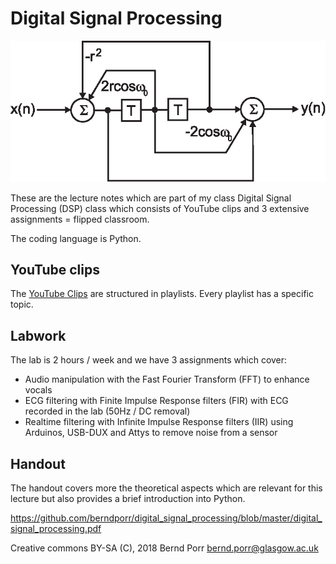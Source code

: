 # Digital Signal Processing

![alt tag](iir_fir_stop.png)

These are the lecture notes which are part of my class Digital Signal
Processing (DSP) class which consists of YouTube clips and 3 extensive
assignments = flipped classroom.

The coding language is Python.

## YouTube clips

The [YouTube Clips](https://www.youtube.com/user/DSPcourse)
are structured in playlists. Every playlist has a specific topic.

## Labwork

The lab is 2 hours / week and we have 3 assignments which cover:

  * Audio manipulation with the Fast Fourier Transform (FFT) to enhance vocals
  * ECG filtering with Finite Impulse Response filters (FIR) with ECG recorded in the lab (50Hz / DC removal)
  * Realtime filtering with Infinite Impulse Response filters (IIR) using Arduinos, USB-DUX and Attys to remove noise from a sensor

## Handout

The handout covers more the theoretical aspects which are relevant
for this lecture but also provides a brief introduction into Python.

https://github.com/berndporr/digital_signal_processing/blob/master/digital_signal_processing.pdf

Creative commons BY-SA (C), 2018 Bernd Porr <bernd.porr@glasgow.ac.uk>
